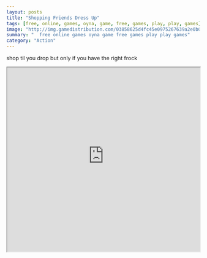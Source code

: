 ```yaml
---
layout: posts
title: "Shopping Friends Dress Up"
tags: [free, online, games, oyna, game, free, games, play, play, games]
image: "http://img.gamedistribution.com/03858625d4fc45e0975267639a2e0b08.jpg"
summary: "  free online games oyna game free games play play games"
category: "Action"
---
```


shop til you drop but only if you have the right frock

<iframe width="100%" height="480px;" src="http://flash.gamedistribution.com?game=03858625d4fc45e0975267639a2e0b08"></iframe>